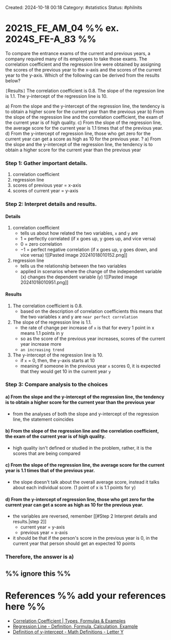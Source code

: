 Created: 2024-10-18 00:18
Category: #statistics
Status: #philnits



# 2021S_FE_AM_04 %% ex. 2024S_FE-A_83 %%

To compare the entrance exams of the current and previous years, a company required many of its employees to take those exams. The correlation coefficient and the regression line were obtained by assigning the scores of the previous year to the x-axis and the scores of the current year to the y-axis. Which of the following can be derived from the results below?

`[`Results`]`
	The correlation coefficient is 0.8.
	The slope of the regression line is 1.1.
	The y-intercept of the regression line is 10.

a) From the slope and the y-intercept of the regression line, the tendency is to obtain a higher score for the current year than the previous year
b) From the slope of the regression line and the correlation coefficient, the exam of the current year is of high quality.
c) From the slope of the regression line, the average score for the current year is 1.1 times that of the previous year.
d) From the y-intercept of regression line, those who get zero for the current year can get a score as high as 10 for the previous year.
? 
a) From the slope and the y-intercept of the regression line, the tendency is to obtain a higher score for the current year than the previous year
### Step 1: Gather important details.

1) correlation coefficient
2) regression line
3) scores of previous year = x-axis
4) scores of current year = y-axis

### Step 2: Interpret details and results.

#### Details
1) correlation coefficient 
	- tells us about how related the two variables, `x` and `y` are
	- $1$ = perfectly correlated (if x goes up, y goes up, and vice versa)
	- $0$ = zero correlation
	- $-1$ = perfect negative correlation (if x goes up, y goes down, and vice versa)
![[Pasted image 20241018010152.png]]
2) regression line
	- tells us the relationship between the two variables
	- applied in scenarios where the change of the independent variable (x) changes the dependent variable (y)
![[Pasted image 20241018010951.png]]

#### Results
1) The correlation coefficient is 0.8. 
	-  based on the description of correlation coefficients this means that the two variables x and y are `near perfect correlation` 
2) The slope of the regression line is 1.1.
	- the rate of change per increase of `x` is that for every 1 point in x means 1.1 points in y
	- so as the score of the previous year increases, scores of the current year increase more
	- `an increasing trend`
3) The y-intercept of the regression line is 10.
	- if `x` = 0, then, the `y`-axis starts at 10
	- meaning if someone in the previous year `x` scores 0, it is expected that they would get 10 in the current year `y`
### Step 3: Compare analysis to the choices

#### a) From the slope and the y-intercept of the regression line, the tendency is to obtain a higher score for the current year than the previous year
- from the analyses of both the slope and y-intercept of the regression line, the statement coincides
#### b) From the slope of the regression line and the correlation coefficient, the exam of the current year is of high quality.
- high quality isn't defined or studied in the problem, rather, it is the scores that are being compared
#### c) From the slope of the regression line, the average score for the current year is 1.1 times that of the previous year.
- the slope doesn't talk about the overall average score, instead it talks about each individual score. (1 point of x is 1.1 points for y)
#### d) From the y-intercept of regression line, those who get zero for the current year can get a score as high as 10 for the previous year.
- the variables are reversed, remember [[#Step 2 Interpret details and results.|step 2]]
	- current year = y-axis
	- previous year = x-axis
- it should be that if the person's score in the previous year is 0, in the current year that person should get an expected 10 points

### Therefore, the answer is **a)**

%% ignore this %%
---









# References %% add your references here %%
- [Correlation Coefficient | Types, Formulas & Examples](https://www.scribbr.com/statistics/correlation-coefficient/#:~:text=A%20correlation%20coefficient%20is%20a,variables%20are%20across%20a%20dataset.)
- [Regression Line - Definition, Formula, Calculation, Example](https://www.wallstreetmojo.com/regression-line/)
- [Definition of y-intercept - Math Definitions - Letter Y](https://www.subjectcoach.com/tutorials/math/topic/math-definitions-letter-y/chapter/definition-of-y-intercept)